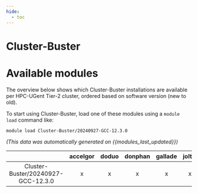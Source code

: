 ```yaml
---
hide:
  - toc
---
```


Cluster-Buster
==============

# Available modules


The overview below shows which Cluster-Buster installations are available per HPC-UGent Tier-2 cluster, ordered based on software version (new to old).

To start using Cluster-Buster, load one of these modules using a `module load` command like:

```shell
module load Cluster-Buster/20240927-GCC-12.3.0
```

*(This data was automatically generated on {{modules_last_updated}})*

| |accelgor|doduo|donphan|gallade|joltik|litleo|shinx|
| :---: | :---: | :---: | :---: | :---: | :---: | :---: | :---: |
|Cluster-Buster/20240927-GCC-12.3.0|x|x|x|x|x|x|x|

